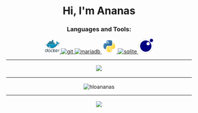 <h1 align="center">Hi, I'm Ananas</h1>

<h3 align="center">Languages and Tools:</h3>
<p align="center"> <a href="https://www.docker.com/" target="_blank" rel="noreferrer"> <img src="https://raw.githubusercontent.com/devicons/devicon/master/icons/docker/docker-original-wordmark.svg" alt="docker" width="40" height="40"/> </a> <a href="https://git-scm.com/" target="_blank" rel="noreferrer"> <img src="https://www.vectorlogo.zone/logos/git-scm/git-scm-icon.svg" alt="git" width="40" height="40"/> </a> <a href="https://mariadb.org/" target="_blank" rel="noreferrer"> <img src="https://www.vectorlogo.zone/logos/mariadb/mariadb-icon.svg" alt="mariadb" width="40" height="40"/> </a> <a href="https://www.python.org" target="_blank" rel="noreferrer"> <img src="https://raw.githubusercontent.com/devicons/devicon/master/icons/python/python-original.svg" alt="python" width="40" height="40"/> </a> <a href="https://www.sqlite.org/" target="_blank" rel="noreferrer"> <img src="https://www.vectorlogo.zone/logos/sqlite/sqlite-icon.svg" alt="sqlite" width="40" height="40"/> </a> <a href="https://www.lua.org/" target="_blank" rel="noreferrer"> <img src="https://raw.githubusercontent.com/devicons/devicon/master/icons/lua/lua-original.svg" alt="lua" width="40" height="40"/> </a>   </p>

***

<p align="center"><a href="https://discord.com/users/695116877042679942"><img src="https://discord-readme-badge.vercel.app/api?id=695116877042679942"></a></p>

***

<p align="center"><img align="center" src="https://github-readme-stats.vercel.app/api?username=r3tr0ananas&show_icons=true&locale=en" alt="hloananas" /></p>

***
<p align="center"><a href="https://www.buymeacoffee.com/r3tr0banane" target="_blank" rel="noreferrer"><img align="center" width="300" src="https://github.com/r3tr0ananas/r3tr0ananas/assets/132799819/5a65a3cc-44c9-4032-8025-9e8f5d73cc7c"/></a></p>

